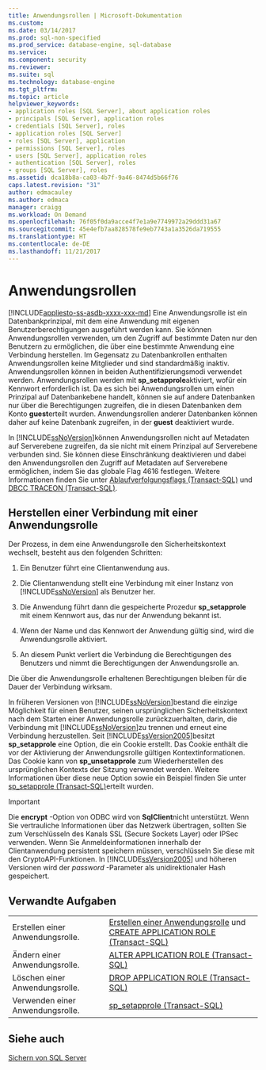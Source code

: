 ```yaml
---
title: Anwendungsrollen | Microsoft-Dokumentation
ms.custom: 
ms.date: 03/14/2017
ms.prod: sql-non-specified
ms.prod_service: database-engine, sql-database
ms.service: 
ms.component: security
ms.reviewer: 
ms.suite: sql
ms.technology: database-engine
ms.tgt_pltfrm: 
ms.topic: article
helpviewer_keywords:
- application roles [SQL Server], about application roles
- principals [SQL Server], application roles
- credentials [SQL Server], roles
- application roles [SQL Server]
- roles [SQL Server], application
- permissions [SQL Server], roles
- users [SQL Server], application roles
- authentication [SQL Server], roles
- groups [SQL Server], roles
ms.assetid: dca18b8a-ca03-4b7f-9a46-8474d5b66f76
caps.latest.revision: "31"
author: edmacauley
ms.author: edmaca
manager: craigg
ms.workload: On Demand
ms.openlocfilehash: 76f05f0da9acce4f7e1a9e7749972a29ddd31a67
ms.sourcegitcommit: 45e4efb7aa828578fe9eb7743a1a3526da719555
ms.translationtype: HT
ms.contentlocale: de-DE
ms.lasthandoff: 11/21/2017
---
```

# <a name="application-roles"></a>Anwendungsrollen
[!INCLUDE[appliesto-ss-asdb-xxxx-xxx-md](../../../includes/appliesto-ss-asdb-xxxx-xxx-md.md)] Eine Anwendungsrolle ist ein Datenbankprinzipal, mit dem eine Anwendung mit eigenen Benutzerberechtigungen ausgeführt werden kann. Sie können Anwendungsrollen verwenden, um den Zugriff auf bestimmte Daten nur den Benutzern zu ermöglichen, die über eine bestimmte Anwendung eine Verbindung herstellen. Im Gegensatz zu Datenbankrollen enthalten Anwendungsrollen keine Mitglieder und sind standardmäßig inaktiv. Anwendungsrollen können in beiden Authentifizierungsmodi verwendet werden. Anwendungsrollen werden mit **sp_setapprole**aktiviert, wofür ein Kennwort erforderlich ist. Da es sich bei Anwendungsrollen um einen Prinzipal auf Datenbankebene handelt, können sie auf andere Datenbanken nur über die Berechtigungen zugreifen, die in diesen Datenbanken dem Konto **guest**erteilt wurden. Anwendungsrollen anderer Datenbanken können daher auf keine Datenbank zugreifen, in der **guest** deaktiviert wurde.  
  
 In [!INCLUDE[ssNoVersion](../../../includes/ssnoversion-md.md)]können Anwendungsrollen nicht auf Metadaten auf Serverebene zugreifen, da sie nicht mit einem Prinzipal auf Serverebene verbunden sind. Sie können diese Einschränkung deaktivieren und dabei den Anwendungsrollen den Zugriff auf Metadaten auf Serverebene ermöglichen, indem Sie das globale Flag 4616 festlegen. Weitere Informationen finden Sie unter [Ablaufverfolgungsflags &#40;Transact-SQL&#41;](../../../t-sql/database-console-commands/dbcc-traceon-trace-flags-transact-sql.md) und [DBCC TRACEON &#40;Transact-SQL&#41;](../../../t-sql/database-console-commands/dbcc-traceon-transact-sql.md).  
  
## <a name="connecting-with-an-application-role"></a>Herstellen einer Verbindung mit einer Anwendungsrolle  
 Der Prozess, in dem eine Anwendungsrolle den Sicherheitskontext wechselt, besteht aus den folgenden Schritten:  
  
1.  Ein Benutzer führt eine Clientanwendung aus.  
  
2.  Die Clientanwendung stellt eine Verbindung mit einer Instanz von [!INCLUDE[ssNoVersion](../../../includes/ssnoversion-md.md)] als Benutzer her.  
  
3.  Die Anwendung führt dann die gespeicherte Prozedur **sp_setapprole** mit einem Kennwort aus, das nur der Anwendung bekannt ist.  
  
4.  Wenn der Name und das Kennwort der Anwendung gültig sind, wird die Anwendungsrolle aktiviert.  
  
5.  An diesem Punkt verliert die Verbindung die Berechtigungen des Benutzers und nimmt die Berechtigungen der Anwendungsrolle an.  
  
 Die über die Anwendungsrolle erhaltenen Berechtigungen bleiben für die Dauer der Verbindung wirksam.  
  
 In früheren Versionen von [!INCLUDE[ssNoVersion](../../../includes/ssnoversion-md.md)]bestand die einzige Möglichkeit für einen Benutzer, seinen ursprünglichen Sicherheitskontext nach dem Starten einer Anwendungsrolle zurückzuerhalten, darin, die Verbindung mit [!INCLUDE[ssNoVersion](../../../includes/ssnoversion-md.md)]zu trennen und erneut eine Verbindung herzustellen. Seit [!INCLUDE[ssVersion2005](../../../includes/ssversion2005-md.md)]besitzt **sp_setapprole** eine Option, die ein Cookie erstellt. Das Cookie enthält die vor der Aktivierung der Anwendungsrolle gültigen Kontextinformationen. Das Cookie kann von **sp_unsetapprole** zum Wiederherstellen des ursprünglichen Kontexts der Sitzung verwendet werden. Weitere Informationen über diese neue Option sowie ein Beispiel finden Sie unter [sp_setapprole &#40;Transact-SQL&#41;](../../../relational-databases/system-stored-procedures/sp-setapprole-transact-sql.md)erteilt wurden.  
  
> [!IMPORTANT]  
>  Die **encrypt** -Option von ODBC wird von **SqlClient**nicht unterstützt. Wenn Sie vertrauliche Informationen über das Netzwerk übertragen, sollten Sie zum Verschlüsseln des Kanals SSL (Secure Sockets Layer) oder IPSec verwenden. Wenn Sie Anmeldeinformationen innerhalb der Clientanwendung persistent speichern müssen, verschlüsseln Sie diese mit den CryptoAPI-Funktionen. In [!INCLUDE[ssVersion2005](../../../includes/ssversion2005-md.md)] und höheren Versionen wird der *password* -Parameter als unidirektionaler Hash gespeichert.  
  
## <a name="related-tasks"></a>Verwandte Aufgaben  
  
|||  
|-|-|  
|Erstellen einer Anwendungsrolle.|[Erstellen einer Anwendungsrolle](../../../relational-databases/security/authentication-access/create-an-application-role.md) und [CREATE APPLICATION ROLE &#40;Transact-SQL&#41;](../../../t-sql/statements/create-application-role-transact-sql.md)|  
|Ändern einer Anwendungsrolle.|[ALTER APPLICATION ROLE &#40;Transact-SQL&#41;](../../../t-sql/statements/alter-application-role-transact-sql.md)|  
|Löschen einer Anwendungsrolle.|[DROP APPLICATION ROLE &#40;Transact-SQL&#41;](../../../t-sql/statements/drop-application-role-transact-sql.md)|  
|Verwenden einer Anwendungsrolle.|[sp_setapprole &#40;Transact-SQL&#41;](../../../relational-databases/system-stored-procedures/sp-setapprole-transact-sql.md)|  
  
## <a name="see-also"></a>Siehe auch  
 [Sichern von SQL Server](../../../relational-databases/security/securing-sql-server.md)  
  
  
